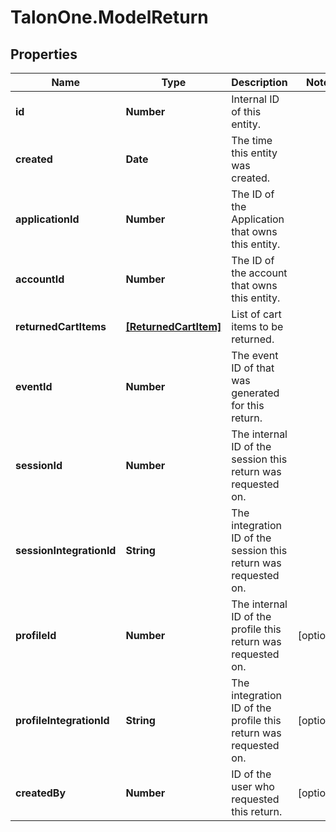 # TalonOne.ModelReturn

## Properties

Name | Type | Description | Notes
------------ | ------------- | ------------- | -------------
**id** | **Number** | Internal ID of this entity. | 
**created** | **Date** | The time this entity was created. | 
**applicationId** | **Number** | The ID of the Application that owns this entity. | 
**accountId** | **Number** | The ID of the account that owns this entity. | 
**returnedCartItems** | [**[ReturnedCartItem]**](ReturnedCartItem.md) | List of cart items to be returned. | 
**eventId** | **Number** | The event ID of that was generated for this return. | 
**sessionId** | **Number** | The internal ID of the session this return was requested on. | 
**sessionIntegrationId** | **String** | The integration ID of the session this return was requested on. | 
**profileId** | **Number** | The internal ID of the profile this return was requested on. | [optional] 
**profileIntegrationId** | **String** | The integration ID of the profile this return was requested on. | [optional] 
**createdBy** | **Number** | ID of the user who requested this return. | [optional] 



